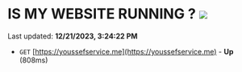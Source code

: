 # IS MY WEBSITE RUNNING ? [![](https://img.shields.io/static/v1?label=Sponsor&message=%E2%9D%A4&logo=GitHub&color=%23fe8e86)](https://github.com/sponsors/<username>)

Last updated: **12/21/2023, 3:24:22 PM**

- `GET` [https://youssefservice.me](https://youssefservice.me) - **Up** (808ms)
